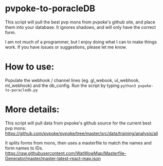 # pvpoke-to-poracleDB

This script will pull the best pvp mons from pvpoke's github site, and place them into your database.
It ignores shadows, and will only have the correct form.

I am not much of a programmer, but I enjoy doing what I can to make things work.
If you have issues or suggestions, please let me know.

# How to use:
Populate the webhook / channel lines (eg. gl_webook, ul_webhook, ml_webhook) and the db_config.
Run the script by typing `python3 pvpoke-to-poracledb.py`





# More details:
This script will pull data from pvpoke's github source for the current best pvp mons:
https://github.com/pvpoke/pvpoke/tree/master/src/data/training/analysis/all

It splits forms from mons, then uses a masterfile to match the names and form names to IDs.
https://raw.githubusercontent.com/WatWowMap/Masterfile-Generator/master/master-latest-react-map.json

